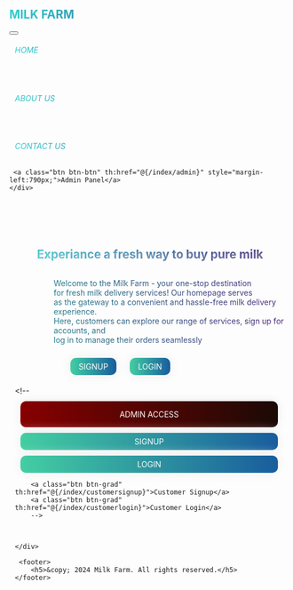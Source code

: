 <!DOCTYPE html>
<html xmlns:th="http://www.thymeleaf.org">
<head>
<meta charset="ISO-8859-1">
<title>Milk Farm - Home</title>
<link href="https://cdn.jsdelivr.net/npm/bootstrap@5.3.3/dist/css/bootstrap.min.css" rel="stylesheet" integrity="sha384-QWTKZyjpPEjISv5WaRU9OFeRpok6YctnYmDr5pNlyT2bRjXh0JMhjY6hW+ALEwIH" crossorigin="anonymous">
 <style>
 
 		body{
 		     
 		   /*  background-image : url('https://media1.tenor.com/m/n-QrA-DoFgcAAAAd/dancing-cow.gif'); 
 		     background-repeat : no-repeat;
             background-size: cover; */
		    
 		}
           
         .btn-grad {
            background-image: linear-gradient(to right, #870000 0%, #190A05  51%, #870000  100%);
            margin: 10px;
            padding: 15px 45px;
            text-align: center;
            text-transform: uppercase;
            transition: 0.5s;
            background-size: 200% auto;
            color: white;            
            box-shadow: 0 0 20px #eee;
            border-radius: 10px;
            display: block;
          }

          .btn-grad:hover {
            background-position: right center; /* change the direction of the change here */
            color: #fff;
            text-decoration: none;
          }
          
         
          
         h1 {
			    text-transform: uppercase;
				background: linear-gradient(to right, #30CFD0 0%, #330867 100%);
				-webkit-background-clip: text;
				-webkit-text-fill-color: transparent;
         }
         
         h2{
         	    text-align: left;
				background: linear-gradient(to right, #30CFD0 0%, #330867 100%);
				-webkit-background-clip: text;
				-webkit-text-fill-color: transparent;
				padding-top:70px;
				padding-left:50px;
				
         }
         
         p{
         	    text-align:left;
				background: linear-gradient(to right, rgb(0, 128, 128) 0%, #330867 100%);
				-webkit-background-clip: text;
				-webkit-text-fill-color: transparent;
				padding-left:80px;
         }
                  
                  
         .btn-btn {
            background-image: linear-gradient(to right, #43cea2 0%, #185a9d  51%, #43cea2  100%);
            margin: 10px;
            padding: 7px 15px;
            text-align: center;
            text-transform: uppercase;
            transition: 0.5s;
            background-size: 200% auto;
            color: white;            
            box-shadow: 0 0 20px #eee;
            border-radius: 10px;
            display: block;
          }

          .btn-btn:hover {
            background-position: right center; /* change the direction of the change here */
            color: #fff;
            text-decoration: none;
          }
         
          h6 {
    			text-transform: uppercase;
				background: linear-gradient(to right, #30CFD0 0%, #330867 100%);
				-webkit-background-clip: text;
				-webkit-text-fill-color: transparent;
				font-size : 14px;
				padding-left: 10px;
		}

		 h6:hover {
		    color: #333;
		}
		         
		 footer {
    background-color: #333;
    color: #fff;
    text-align: center;
    padding: 20px 0;
    position: fixed;
    bottom: 0;
    width: 100%;
}        
 </style>
</head>
<body >


<nav class="navbar navbar-expand-lg bg-body-tertiary">
  <div class="container-fluid">
    <h1 class="navbar-brand" >Milk Farm</h1>
    <button class="navbar-toggler" type="button" data-bs-toggle="collapse" data-bs-target="#navbarSupportedContent" aria-controls="navbarSupportedContent" aria-expanded="false" aria-label="Toggle navigation">
      <span class="navbar-toggler-icon"></span>
    </button>
    <div class="collapse navbar-collapse" id="navbarSupportedContent">
     <a th:href="@{/home}"><h6>Home</h6></a>
     <br>
     <a th:href="@{/aboutus}"><h6>About Us</h6></a>
     <br>
      <a th:href="@{/contactus}"><h6>Contact Us</h6></a>
      
      
	 <a class="btn btn-btn" th:href="@{/index/admin}" style="margin-left:790px;">Admin Panel</a>
    </div>
  </div>
 
</nav>




<h2 style="text-shadow: 2px 2px 4px rgba(255, 255, 255, 0.5);">
    Experiance a fresh way to buy pure milk
</h2>
<div style="display: flex; align-items: center;">
<p style="text-shadow: 2px 2px 4px rgba(255, 255, 255, 0.5);">Welcome to the Milk Farm - your one-stop destination 
<br>for fresh milk delivery services! Our homepage serves 
<br>as the gateway to a convenient and hassle-free milk delivery experience.
<br> Here, customers can explore our range of services, sign up for accounts, and 
<br>log in to manage their orders seamlessly</p>
<!--  <img src="https://media1.tenor.com/m/n-QrA-DoFgcAAAAd/dancing-cow.gif" alt="Image" style="margin-left: 100px; max-width: 200px; max-height:500px">
-->
</div>
<div style="text-align: left; padding-left: 100px;">
    <a class="btn btn-btn" th:href="@{/index/customersignup}" style="display: inline-block;">Signup</a>
    <a class="btn btn-btn" th:href="@{/index/customerlogin}" style="display: inline-block;">Login</a>
</div>



<div class="container d-flex justify-content-center" style="margin: auto;
  
  border: 3px;
  padding: 10px;
  overflow-x: auto;">
	<div class="container" style="margin: auto; width: 50%; border: 3px; margin-top: 230px;">
	<!--	<a class="btn btn-grad" th:href="@{/index/admin}">Admin Access</a>
		<a class="btn btn-btn" th:href="@{/index/customersignup}"> Signup</a>
	    <a class="btn btn-btn" th:href="@{/index/customerlogin}">Login</a>
	
		<a class="btn btn-grad" th:href="@{/index/customersignup}">Customer Signup</a>
		<a class="btn btn-grad" th:href="@{/index/customerlogin}">Customer Login</a>
		-->	
	         
         
         
	</div>
	
	 <footer>
        <h5>&copy; 2024 Milk Farm. All rights reserved.</h5>
    </footer>
</body>
</html>
